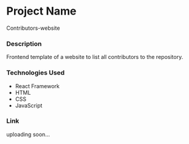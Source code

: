 # Project Name

Contributors-website

### Description

Frontend template of a website to list all contributors to the repository.

### Technologies Used

- React Framework
- HTML
- CSS
- JavaScript

### Link

uploading soon...
